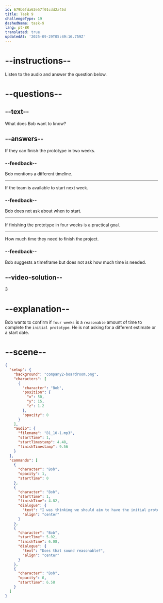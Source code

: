 ```yaml
---
id: 679b6fda63e57f01cdd2a45d
title: Task 9
challengeType: 19
dashedName: task-9
lang: pt-BR
translated: true
updatedAt: '2025-09-29T05:49:16.759Z'
---
```


<!-- (Audio) Bob: I was thinking we should aim to have the initial prototype ready in four weeks. Does that sound reasonable? -->

# --instructions--

Listen to the audio and answer the question below.

# --questions--

## --text--

What does Bob want to know?

## --answers--

If they can finish the prototype in two weeks.

### --feedback--

Bob mentions a different timeline.

---

If the team is available to start next week.

### --feedback--

Bob does not ask about when to start.

---

If finishing the prototype in four weeks is a practical goal.

---

How much time they need to finish the project.

### --feedback--

Bob suggests a timeframe but does not ask how much time is needed.

## --video-solution--

3

# --explanation--

Bob wants to confirm if `four weeks` is a `reasonable` amount of time to complete the `initial prototype`. He is not asking for a different estimate or a start date.

# --scene--

```json
{
  "setup": {
    "background": "company2-boardroom.png",
    "characters": [
      {
        "character": "Bob",
        "position": {
          "x": 50,
          "y": 15,
          "z": 1.2
        },
        "opacity": 0
      }
    ],
    "audio": {
      "filename": "B1_10-1.mp3",
      "startTime": 1,
      "startTimestamp": 4.48,
      "finishTimestamp": 9.56
    }
  },
  "commands": [
    {
      "character": "Bob",
      "opacity": 1,
      "startTime": 0
    },
    {
      "character": "Bob",
      "startTime": 1,
      "finishTime": 4.82,
      "dialogue": {
        "text": "I was thinking we should aim to have the initial prototype ready in four weeks.",
        "align": "center"
      }
    },
    {
      "character": "Bob",
      "startTime": 5.02,
      "finishTime": 6.08,
      "dialogue": {
        "text": "Does that sound reasonable?",
        "align": "center"
      }
    },
    {
      "character": "Bob",
      "opacity": 0,
      "startTime": 6.58
    }
  ]
}
```
